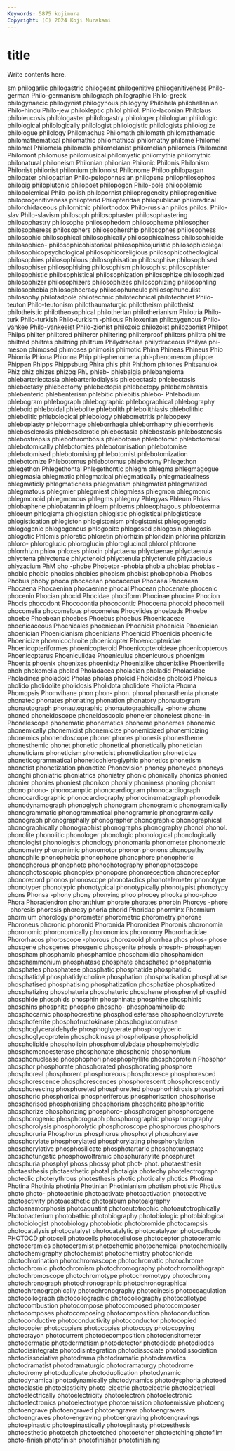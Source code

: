 ```yaml
---
Keywords: 5875 kojimura
Copyright: (C) 2024 Koji Murakami
---
```


# title

Write contents here.



sm philogarlic philogastric philogeant philogenitive philogenitiveness Philo-german Philo-germanism philograph
philographic Philo-greek philogynaecic philogynist philogynous philogyny Philohela philohellenian Philo-hindu Philo-jew
philokleptic philol philol. Philo-laconian Philolaus philoleucosis philologaster philologastry philologer philologian
philologic philological philologically philologist philologistic philologists philologize philologue philology Philomachus
Philomath philomath philomathematic philomathematical philomathic philomathical philomathy philome Philomel philomel
Philomela philomela philomelanist philomelian philomels Philomena Philomont philomuse philomusical philomystic
philomythia philomythic philonatural philoneism Philonian philonian Philonic Philonis Philonism Philonist
philonist philonium philonoist Philonome Philoo philopagan philopater philopatrian Philo-peloponnesian philopena
philophilosophos philopig philoplutonic philopoet philopogon Philo-pole philopolemic philopolemical Philo-polish philopornist
philoprogeneity philoprogenitive philoprogenitiveness philopterid Philopteridae philopublican philoradical philorchidaceous philornithic philorthodox
Philo-russian philos philos. Philo-slav Philo-slavism philosoph philosophaster philosophastering philosophastry philosophe
philosophedom philosopheme philosopher philosopheress philosophers philosophership philosophes philosophess philosophic philosophical
philosophically philosophicalness philosophicide philosophico- philosophicohistorical philosophicojuristic philosophicolegal philosophicopsychological philosophicoreligious philosophicotheological
philosophies philosophilous philosophisation philosophise philosophised philosophiser philosophising philosophism philosophist philosophister
philosophistic philosophistical philosophization philosophize philosophized philosophizer philosophizers philosophizes philosophizing philosophling
philosophobia philosophocracy philosophuncule philosophunculist philosophy philotadpole philotechnic philotechnical philotechnist Philo-teuton
Philo-teutonism philothaumaturgic philotheism philotheist philotheistic philotheosophical philotherian philotherianism Philotria Philo-turk
Philo-turkish Philo-turkism -philous Philoxenian philoxygenous Philo-yankee Philo-yankeeist Philo-zionist philozoic philozoist
philozoonist Philpot Philps philter philtered philterer philtering philterproof philters philtra
philtre philtred philtres philtring philtrum Philydraceae philydraceous Philyra phi-meson phimosed
phimoses phimosis phimotic Phina Phineas Phineus Phio Phiomia Phiona Phionna
Phip phi-phenomena phi-phenomenon phippe Phippen Phipps Phippsburg Phira phis phit
Phithom phitones Phitsanulok Phiz phiz phizes phizog PhL phleb- phlebalgia
phlebangioma phlebarteriectasia phlebarteriodialysis phlebectasia phlebectasis phlebectasy phlebectomy phlebectopia phlebectopy phlebemphraxis
phlebenteric phlebenterism phlebitic phlebitis phlebo- Phlebodium phlebogram phlebograph phlebographic phlebographical
phlebography phleboid phleboidal phlebolite phlebolith phlebolithiasis phlebolithic phlebolitic phlebological phlebology
phlebometritis phlebopexy phleboplasty phleborrhage phleborrhagia phleborrhaphy phleborrhexis phlebosclerosis phlebosclerotic phlebostasia
phlebostasis phlebostenosis phlebostrepsis phlebothrombosis phlebotome phlebotomic phlebotomical phlebotomically phlebotomies phlebotomisation
phlebotomise phlebotomised phlebotomising phlebotomist phlebotomization phlebotomize Phlebotomus phlebotomus phlebotomy Phlegethon
phlegethon Phlegethontal Phlegethontic phlegm phlegma phlegmagogue phlegmasia phlegmatic phlegmatical phlegmatically
phlegmaticalness phlegmaticly phlegmaticness phlegmatism phlegmatist phlegmatized phlegmatous phlegmier phlegmiest phlegmless
phlegmon phlegmonic phlegmonoid phlegmonous phlegms phlegmy Phlegyas Phleum Phlias phlobaphene
phlobatannin phloem phloems phloeophagous phloeoterma phloeum phlogisma phlogistian phlogistic phlogistical
phlogisticate phlogistication phlogiston phlogistonism phlogistonist phlogogenetic phlogogenic phlogogenous phlogopite phlogosed
phlogosin phlogosis phlogotic Phlomis phloretic phloretin phlorhizin phloridzin phlorina phlorizin
phloro- phloroglucic phloroglucin phloroglucinol phlorol phlorone phlorrhizin phlox phloxes phloxin
phlyctaena phlyctaenae phlyctaenula phlyctena phlyctenae phlyctenoid phlyctenula phlyctenule phlyzacious phlyzacium
PhM pho -phobe Phobetor -phobia phobia phobiac phobias -phobic phobic
phobics phobies phobism phobist phobophobia Phobos Phobus phoby phoca phocacean
phocaceous Phocaea Phocaean Phocaena Phocaenina phocaenine phocal Phocean phocenate phocenic
phocenin Phocian phocid Phocidae phociform Phocinae phocine Phocion Phocis phocodont
Phocodontia phocodontic Phocoena phocoid phocomeli phocomelia phocomelous phocomelus Phocylides phoebads
Phoebe phoebe Phoebean phoebes Phoebus phoebus Phoenicaceae phoenicaceous Phoenicales phoenicean
Phoenicia phoenicia Phoenician phoenician Phoenicianism phoenicians Phoenicid Phoenicis phoenicite Phoenicize
phoenicochroite phoenicopter Phoenicopteridae Phoenicopteriformes phoenicopteroid Phoenicopteroideae phoenicopterous Phoenicopterus Phoeniculidae Phoeniculus
phoenicurous phoenigm Phoenix phoenix phoenixes phoenixity Phoenixlike phoenixlike Phoenixville phoh
phokomelia pholad Pholadacea pholadian pholadid Pholadidae Pholadinea pholadoid Pholas pholas
pholcid Pholcidae pholcoid Pholcus pholido pholidolite pholidosis Pholidota pholidote Pholiota
Phoma Phomopsis Phomvihane phon phon- phon. phonal phonasthenia phonate phonated
phonates phonating phonation phonatory phonautogram phonautograph phonautographic phonautographically -phone phone
phoned phoneidoscope phoneidoscopic phoneier phoneiest phone-in Phonelescope phonematic phonematics phoneme
phonemes phonemic phonemically phonemicist phonemicize phonemicized phonemicizing phonemics phonendoscope phoner
phones phonesis phonestheme phonesthemic phonet phonetic phonetical phonetically phonetician phoneticians
phoneticism phoneticist phoneticization phoneticize phoneticogrammatical phoneticohieroglyphic phonetics phonetism phonetist phonetization
phonetize Phonevision phoney phoneyed phoneys phonghi phoniatric phoniatrics phoniatry phonic
phonically phonics phonied phonier phonies phoniest phonikon phonily phoniness phoning
phonism phono phono- phonocamptic phonocardiogram phonocardiograph phonocardiographic phonocardiography phonocinematograph phonodeik
phonodynamograph phonoglyph phonogram phonogramic phonogramically phonogrammatic phonogrammatical phonogrammic phonogrammically phonograph
phonographally phonographer phonographic phonographical phonographically phonographist phonographs phonography phonol phonol.
phonolite phonolitic phonologer phonologic phonological phonologically phonologist phonologists phonology phonomania
phonometer phonometric phonometry phonomimic phonomotor phonon phonons phonopathy phonophile phonophobia
phonophone phonophore phonophoric phonophorous phonophote phonophotography phonophotoscope phonophotoscopic phonoplex phonopore
phonoreception phonoreceptor phonorecord phonos phonoscope phonotactics phonotelemeter phonotype phonotyper phonotypic
phonotypical phonotypically phonotypist phonotypy phons Phonsa -phony phony phonying phoo
phooey phooka phoo-phoo Phora Phoradendron phoranthium phorate phorates phorbin Phorcys
-phore -phoresis phoresis phoresy phoria phorid Phoridae phorminx Phormium phormium
phorology phorometer phorometric phorometry phorone Phoroneus phoronic phoronid Phoronida Phoronidea
Phoronis phoronomia phoronomic phoronomically phoronomics phoronomy Phororhacidae Phororhacos phoroscope -phorous
phorozooid phorrhea phos phos- phose phosgene phosgenes phosgenic phosgenite phosis
phosph- phosphagen phospham phosphamic phosphamide phosphamidic phosphamidon phosphammonium phosphatase phosphate
phosphated phosphatemia phosphates phosphatese phosphatic phosphatide phosphatidic phosphatidyl phosphatidylcholine phosphation
phosphatisation phosphatise phosphatised phosphatising phosphatization phosphatize phosphatized phosphatizing phosphaturia phosphaturic
phosphene phosphenyl phosphid phosphide phosphids phosphin phosphinate phosphine phosphinic phosphins
phosphite phospho phospho- phosphoaminolipide phosphocarnic phosphocreatine phosphodiesterase phosphoenolpyruvate phosphoferrite phosphofructokinase
phosphoglucomutase phosphoglyceraldehyde phosphoglycerate phosphoglyceric phosphoglycoprotein phosphokinase phospholipase phospholipid phospholipide phospholipin
phosphomolybdate phosphomolybdic phosphomonoesterase phosphonate phosphonic phosphonium phosphonuclease phosphophori phosphophyllite phosphoprotein
Phosphor phosphor phosphorate phosphorated phosphorating phosphore phosphoreal phosphorent phosphoreous phosphoresce
phosphoresced phosphorescence phosphorescences phosphorescent phosphorescently phosphorescing phosphoreted phosphoretted phosphorhidrosis phosphori
phosphoric phosphorical phosphoriferous phosphorisation phosphorise phosphorised phosphorising phosphorism phosphorite phosphoritic
phosphorize phosphorizing phosphoro- phosphorogen phosphorogene phosphorogenic phosphorograph phosphorographic phosphorography phosphorolysis
phosphorolytic phosphoroscope phosphorous phosphors phosphoruria Phosphorus phosphorus phosphoryl phosphorylase phosphorylate
phosphorylated phosphorylating phosphorylation phosphorylative phosphosilicate phosphotartaric phosphotungstate phosphotungstic phosphowolframic phosphuranylite
phosphuret phosphuria phosphyl phoss phossy phot phot- phot. photaesthesia photaesthesis
photaesthetic photal photalgia photechy photelectrograph photeolic photerythrous photesthesis photic photically
photics Photima Photina Photinia photinia Photinian Photinianism photism photistic Photius
photo photo- photoactinic photoactivate photoactivation photoactive photoactivity photoaesthetic photoalbum photoalgraphy
photoanamorphosis photoaquatint photoautotrophic photoautotrophically Photobacterium photobathic photobiography photobiologic photobiological photobiologist
photobiology photobiotic photobromide photocampsis photocatalysis photocatalyst photocatalytic photocatalyzer photocathode PHOTOCD
photocell photocells photocellulose photoceptor photoceramic photoceramics photoceramist photochemic photochemical photochemically
photochemigraphy photochemist photochemistry photochloride photochlorination photochromascope photochromatic photochrome photochromic photochromism
photochromography photochromolithograph photochromoscope photochromotype photochromotypy photochromy photochronograph photochronographic photochronographical photochronographically
photochronography photocinesis photocoagulation photocollograph photocollographic photocollography photocollotype photocombustion photocompose photocomposed
photocomposer photocomposes photocomposing photocomposition photoconduction photoconductive photoconductivity photoconductor photocopied photocopier
photocopiers photocopies photocopy photocopying photocrayon photocurrent photodecomposition photodensitometer photodermatic photodermatism
photodetector photodiode photodiodes photodisintegrate photodisintegration photodissociate photodissociation photodissociative photodrama photodramatic
photodramatics photodramatist photodramaturgic photodramaturgy photodrome photodromy photoduplicate photoduplication photodynamic photodynamical
photodynamically photodynamics photodysphoria photoed photoelastic photoelasticity photo-electric photoelectric photoelectrical photoelectrically
photoelectricity photoelectron photoelectronic photoelectronics photoelectrotype photoemission photoemissive photoeng photoengrave photoengraved
photoengraver photoengravers photoengraves photo-engraving photoengraving photoengravings photoepinastic photoepinastically photoepinasty photoesthesis
photoesthetic photoetch photoetched photoetcher photoetching photofilm photo-finish photofinish photofinisher photofinishing
